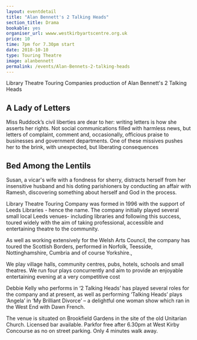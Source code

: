 ```yaml
---
layout: eventdetail
title: "Alan Bennett's 2 Talking Heads"
section_title: Drama
bookable: yes
organiser_url: wwww.westkirbyartscentre.org.uk
price: 10
time: 7pm for 7.30pm start
date: 2018-10-10
type: Touring Theatre
image: alanbennett
permalink: /events/Alan-Bennets-2-talking-heads
---
```


Library Theatre Touring Companies production of Alan Bennett's 2 Talking Heads

## A Lady of Letters

Miss Ruddock’s civil liberties are dear to her: writing letters is how she asserts her rights.  Not social communications filled with harmless news, but letters of complaint, comment and, occasionally, officious praise to businesses and government departments.
One of these missives pushes her to the brink, with unexpected, but liberating consequences

## Bed Among the Lentils

Susan, a vicar's wife with a fondness for sherry, distracts herself from her  insensitive husband and his doting parishioners by conducting an affair with  Ramesh, discovering something about herself and God in the process.

Library Theatre Touring Company was formed in 1996 with the support of Leeds Libraries  - hence the name. The company initially played several small local Leeds venues- including libraries and following this success, toured widely with the aim of taking professional, accessible and entertaining theatre to the community.

As well as working extensively for the Welsh Arts Council, the company has toured the Scottish Borders, performed in Norfolk, Teesside, Nottinghamshire, Cumbria and of course Yorkshire.,

We play village halls, community centres, pubs, hotels, schools and small theatres. We run four plays concurrently and aim to provide an enjoyable entertaining evening at a very competitive cost

Debbie Kelly who performs in ‘2 Talking Heads’ has played several roles for the company and at present, as well as performing ‘Talking Heads’ plays ‘Angela’ in ‘My Brilliant Divorce’ – a delightful one woman show which ran in the West End with Dawn French.

The venue is situated on Brookfield Gardens in the site of the old Unitarian Church. Licensed bar available. Parkfor free after 6.30pm at West Kirby Concourse as no on street parking. Only 4 minutes walk away.
